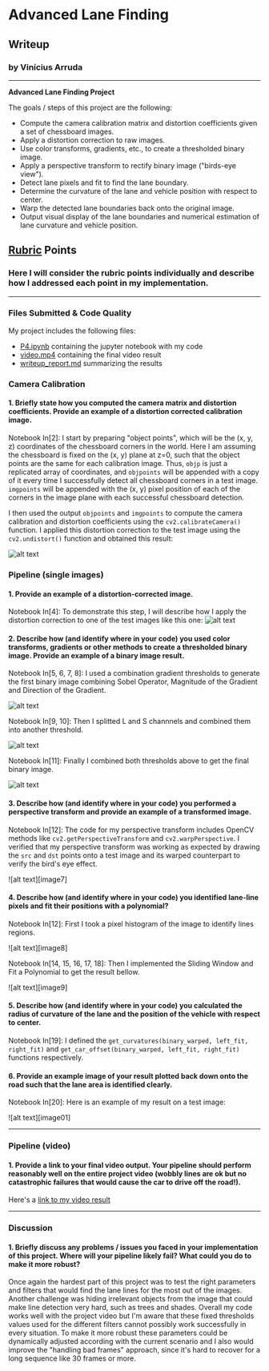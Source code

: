 # **Advanced Lane Finding** 

## Writeup

### by Vinícius Arruda

---

**Advanced Lane Finding Project**

The goals / steps of this project are the following:

* Compute the camera calibration matrix and distortion coefficients given a set of chessboard images.
* Apply a distortion correction to raw images.
* Use color transforms, gradients, etc., to create a thresholded binary image.
* Apply a perspective transform to rectify binary image ("birds-eye view").
* Detect lane pixels and fit to find the lane boundary.
* Determine the curvature of the lane and vehicle position with respect to center.
* Warp the detected lane boundaries back onto the original image.
* Output visual display of the lane boundaries and numerical estimation of lane curvature and vehicle position.

[//]: # (Image References)

[image1]: ./examples/image01.png "Example"
[image2]: ./examples/image02.jpg "Camera Calibration"
[image3]: ./examples/image03.jpg "Undistorted Image"
[image4]: ./examples/image04.jpg "Thresholds"
[image5]: ./examples/image05.jpg "LS Channels"
[image6]: ./examples/image06.jpg "Final Threshold"
[image6]: ./examples/image07.jpg "Bird's Eye"
[image6]: ./examples/image08.jpg "Histogram"
[image6]: ./examples/image09.jpg "Detected Lines"
[video1]: ./video.mp4 "Video"

## [Rubric](https://review.udacity.com/#!/rubrics/571/view) Points

### Here I will consider the rubric points individually and describe how I addressed each point in my implementation.  

---
### Files Submitted & Code Quality

My project includes the following files:
* [P4.ipynb](https://github.com/vippermaeglin/self-driven-car-nd/blob/master/P4%20-%20Advanced%20Lane%20Finding/P4.ipynb) containing the jupyter notebook with my code
* [video.mp4](https://github.com/vippermaeglin/self-driven-car-nd/blob/master/P4%20-%20Advanced%20Lane%20Finding/video.mp4) containing the final video result 
* [writeup_report.md](https://github.com/vippermaeglin/self-driven-car-nd/blob/master/P4%20-%20Advanced%20Lane%20Finding/writeup_report.md) summarizing the results

### Camera Calibration

#### 1. Briefly state how you computed the camera matrix and distortion coefficients. Provide an example of a distortion corrected calibration image.

Notebook In[2]: I start by preparing "object points", which will be the (x, y, z) coordinates of the chessboard corners in the world. Here I am assuming the chessboard is fixed on the (x, y) plane at z=0, such that the object points are the same for each calibration image.  Thus, `objp` is just a replicated array of coordinates, and `objpoints` will be appended with a copy of it every time I successfully detect all chessboard corners in a test image.  `imgpoints` will be appended with the (x, y) pixel position of each of the corners in the image plane with each successful chessboard detection.  

I then used the output `objpoints` and `imgpoints` to compute the camera calibration and distortion coefficients using the `cv2.calibrateCamera()` function.  I applied this distortion correction to the test image using the `cv2.undistort()` function and obtained this result: 

![alt text][image2]

### Pipeline (single images)

#### 1. Provide an example of a distortion-corrected image.

Notebook In[4]: To demonstrate this step, I will describe how I apply the distortion correction to one of the test images like this one:
![alt text][image3]

#### 2. Describe how (and identify where in your code) you used color transforms, gradients or other methods to create a thresholded binary image.  Provide an example of a binary image result.

Notebook In[5, 6, 7, 8]: I used a combination gradient thresholds to generate the first binary image combining Sobel Operator, Magnitude of the Gradient and Direction of the Gradient.

![alt text][image4]

Notebook In[9, 10]: Then I splitted L and S channnels and combined them into another threshold.

![alt text][image5]

Notebook In[11]: Finally I combined both thresholds above to get the final binary image.

![alt text][image6]

#### 3. Describe how (and identify where in your code) you performed a perspective transform and provide an example of a transformed image.

Notebook In[12]: The code for my perspective transform includes OpenCV methods like `cv2.getPerspectiveTransform` and  `cv2.warpPerspective`. I verified that my perspective transform was working as expected by drawing the `src` and `dst` points onto a test image and its warped counterpart to verify the bird's eye effect.

![alt text][image7]

#### 4. Describe how (and identify where in your code) you identified lane-line pixels and fit their positions with a polynomial?

Notebook In[12]: First I took a pixel histogram of the image to identify lines regions.

![alt text][image8]

Notebook In[14, 15, 16, 17, 18]: Then I implemented the Sliding Window and Fit a Polynomial to get the result bellow.

![alt text][image9]

#### 5. Describe how (and identify where in your code) you calculated the radius of curvature of the lane and the position of the vehicle with respect to center.

Notebook In[19]: I defined the `get_curvatures(binary_warped, left_fit, right_fit)` and `get_car_offset(binary_warped, left_fit, right_fit)` functions respectively.

#### 6. Provide an example image of your result plotted back down onto the road such that the lane area is identified clearly.

Notebook In[20]: Here is an example of my result on a test image:

![alt text][image01]

---

### Pipeline (video)

#### 1. Provide a link to your final video output.  Your pipeline should perform reasonably well on the entire project video (wobbly lines are ok but no catastrophic failures that would cause the car to drive off the road!).

Here's a [link to my video result](./video.mp4)

---

### Discussion

#### 1. Briefly discuss any problems / issues you faced in your implementation of this project.  Where will your pipeline likely fail?  What could you do to make it more robust?

Once again the hardest part of this project was to test the right parameters and filters that would find the lane lines for the most out of the images. Another challenge was hiding irrelevant objects from the image that could make line detection very hard, such as trees and shades. Overall my code works well with the project video but I'm aware that these fixed thresholds values used for the different filters cannot possibly work successfully in every situation. To make it more robust these parameters could be dynamically adjusted according with the current scenario and I also would improve the "handling bad frames" approach, since it's hard to recover for a long sequence like 30 frames or more. 

